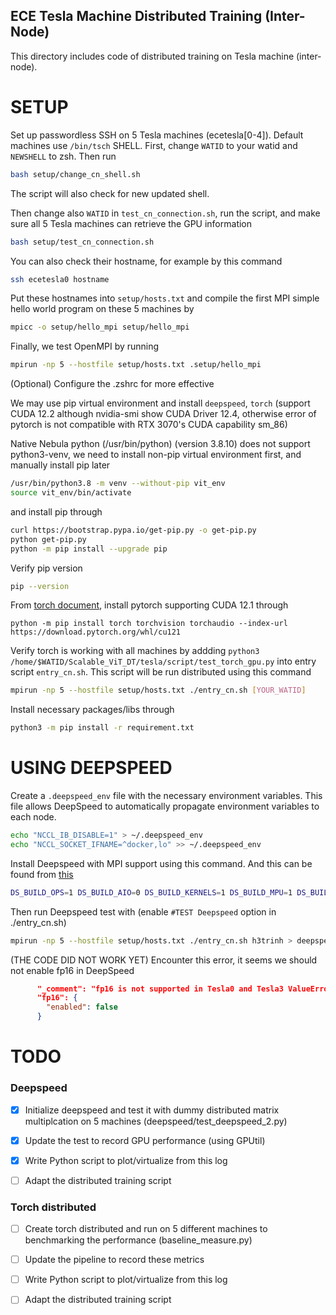 ## ECE Tesla Machine Distributed Training (Inter-Node)

This directory includes code of distributed training on Tesla machine (inter-node).


SETUP
=====

Set up passwordless SSH on 5 Tesla machines (ecetesla[0-4]). Default machines use `/bin/tsch` SHELL. First, change `WATID` to your watid and `NEWSHELL` to zsh. Then run

```sh
bash setup/change_cn_shell.sh
```

The script will also check for new updated shell.

Then change also `WATID` in `test_cn_connection.sh`, run the script, and make sure all 5 Tesla machines can retrieve the GPU information

```sh
bash setup/test_cn_connection.sh
```

You can also check their hostname, for example by this command

```sh
ssh ecetesla0 hostname
```

Put these hostnames into `setup/hosts.txt` and compile the first MPI simple hello world program on these 5 machines by

```sh
mpicc -o setup/hello_mpi setup/hello_mpi
```

Finally, we test OpenMPI by running

```sh
mpirun -np 5 --hostfile setup/hosts.txt .setup/hello_mpi
```

(Optional) Configure the .zshrc for more effective

We may use pip virtual environment and install `deepspeed`, `torch` (support CUDA 12.2 although nvidia-smi show CUDA Driver 12.4, otherwise error of pytorch is not compatible with RTX 3070's CUDA capability sm_86)

Native Nebula python (/usr/bin/python) (version 3.8.10) does not support python3-venv, we need to install non-pip virtual environment first, and manually install pip later

```sh
/usr/bin/python3.8 -m venv --without-pip vit_env
source vit_env/bin/activate
```

and install pip through

```sh
curl https://bootstrap.pypa.io/get-pip.py -o get-pip.py
python get-pip.py
python -m pip install --upgrade pip
```

Verify pip version

```sh
pip --version
```

From [torch document](https://pytorch.org/get-started/locally/), install pytorch supporting CUDA 12.1 through

```
python -m pip install torch torchvision torchaudio --index-url https://download.pytorch.org/whl/cu121
```

Verify torch is working with all machines by addding `python3 /home/$WATID/Scalable_ViT_DT/tesla/script/test_torch_gpu.py` into entry script `entry_cn.sh`. This script will be run distributed using this command

```sh
mpirun -np 5 --hostfile setup/hosts.txt ./entry_cn.sh [YOUR_WATID]
```

Install necessary packages/libs through

```sh
python3 -m pip install -r requirement.txt
```

USING DEEPSPEED
===============

Create a `.deepspeed_env` file with the necessary environment variables. This file allows DeepSpeed to automatically propagate environment variables to each node.

```sh
echo "NCCL_IB_DISABLE=1" > ~/.deepspeed_env
echo "NCCL_SOCKET_IFNAME=^docker,lo" >> ~/.deepspeed_env
```

Install Deepspeed with MPI support using this command. And this can be found from [this](https://www.deepspeed.ai/getting-started/#multi-node-environment-variables)

```sh
DS_BUILD_OPS=1 DS_BUILD_AIO=0 DS_BUILD_KERNELS=1 DS_BUILD_MPU=1 DS_BUILD_MII=0 pip install deepspeed
``` 

Then run Deepspeed test with (enable `#TEST Deepspeed` option in ./entry_cn.sh)

```sh
mpirun -np 5 --hostfile setup/hosts.txt ./entry_cn.sh h3trinh > deepspeed/run_test_deepspeed.log
```

(THE CODE DID NOT WORK YET) Encounter this error, it seems we should not enable fp16 in DeepSpeed

```json
      "_comment": "fp16 is not supported in Tesla0 and Tesla3 ValueError: Type fp16 is not supported", 
      "fp16": {
        "enabled": false
      }
```

TODO
====

### Deepspeed

- [x] Initialize deepspeed and test it with dummy distributed matrix multiplcation on 5 machines (deepspeed/test_deepspeed_2.py)

- [x] Update the test to record GPU performance (using GPUtil)

- [x] Write Python script to plot/virtualize from this log

- [ ] Adapt the distributed training script

### Torch distributed

- [ ] Create torch distributed and run on 5 different machines to benchmarking the performance (baseline_measure.py)

- [ ] Update the pipeline to record these metrics

- [ ] Write Python script to plot/virtualize from this log

- [ ] Adapt the distributed training script
